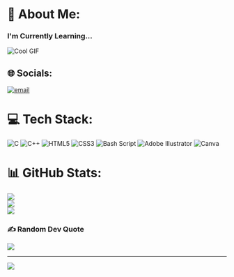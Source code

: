 # 💫 About Me:
<h3>I'm Currently Learning...</h3>

![Cool GIF](https://media4.giphy.com/media/v1.Y2lkPTc5MGI3NjExZmd6cnE3aHp3amo0cXFhdW9kNXJjbnA1d3gydjZoZnN1Yml2dnAyaSZlcD12MV9pbnRlcm5hbF9naWZfYnlfaWQmY3Q9Zw/3s6inaVnOnO6L3vbwR/giphy.gif)

## 🌐 Socials:
[![email](https://img.shields.io/badge/Email-D14836?logo=gmail&logoColor=white)](mailto:abdellahmarof@gmail.com) 

# 💻 Tech Stack:
![C](https://img.shields.io/badge/c-%2300599C.svg?style=for-the-badge&logo=c&logoColor=white) ![C++](https://img.shields.io/badge/c++-%2300599C.svg?style=for-the-badge&logo=c%2B%2B&logoColor=white) ![HTML5](https://img.shields.io/badge/html5-%23E34F26.svg?style=for-the-badge&logo=html5&logoColor=white) ![CSS3](https://img.shields.io/badge/css3-%231572B6.svg?style=for-the-badge&logo=css3&logoColor=white) ![Bash Script](https://img.shields.io/badge/bash_script-%23121011.svg?style=for-the-badge&logo=gnu-bash&logoColor=white) ![Adobe Illustrator](https://img.shields.io/badge/adobe%20illustrator-%23FF9A00.svg?style=for-the-badge&logo=adobe%20illustrator&logoColor=white) ![Canva](https://img.shields.io/badge/Canva-%2300C4CC.svg?style=for-the-badge&logo=Canva&logoColor=white)
# 📊 GitHub Stats:
![](https://github-readme-stats.vercel.app/api?username=Hntprl&theme=dark&hide_border=false&include_all_commits=false&count_private=false)<br/>
![](https://github-readme-streak-stats.herokuapp.com/?user=Hntprl&theme=dark&hide_border=false)<br/>
![](https://github-readme-stats.vercel.app/api/top-langs/?username=Hntprl&theme=dark&hide_border=false&include_all_commits=false&count_private=false&layout=compact)

### ✍️ Random Dev Quote
![](https://quotes-github-readme.vercel.app/api?type=horizontal&theme=radical)

---
[![](https://visitcount.itsvg.in/api?id=Hntprl&icon=0&color=0)](https://visitcount.itsvg.in)

<!-- Proudly created with GPRM ( https://gprm.itsvg.in ) -->
